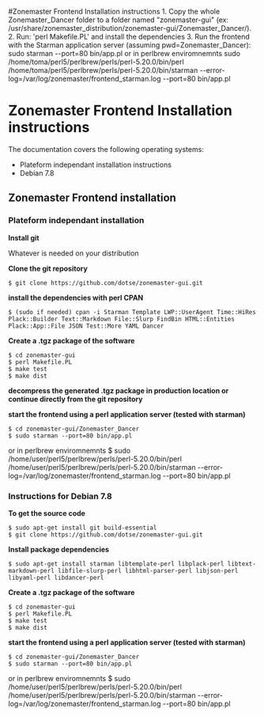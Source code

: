 #Zonemaster Frontend Installation instructions
	1. Copy the whole Zonemaster_Dancer folder to a folder named "zonemaster-gui" (ex: /usr/share/zonemaster_distribution/zonemaster-gui/Zonemaster_Dancer/).
	2. Run: 'perl Makefile.PL' and install the dependencies
	3. Run the frontend with the Starman application server (assuming pwd=Zonemaster_Dancer): 
		sudo starman --port=80 bin/app.pl
		or in perlbrew enviromnemnts
		sudo /home/toma/perl5/perlbrew/perls/perl-5.20.0/bin/perl /home/toma/perl5/perlbrew/perls/perl-5.20.0/bin/starman --error-log=/var/log/zonemaster/frontend_starman.log --port=80 bin/app.pl

# Zonemaster Frontend Installation instructions

The documentation covers the following operating systems:

 * Plateform independant installation instructions
 * Debian 7.8

## Zonemaster Frontend installation

### Plateform independant installation

**Install git**

Whatever is needed on your distribution

**Clone the git repository**

    $ git clone https://github.com/dotse/zonemaster-gui.git

**install the dependencies with perl CPAN**

    $ (sudo if needed) cpan -i Starman Template LWP::UserAgent Time::HiRes Plack::Builder Text::Markdown File::Slurp FindBin HTML::Entities Plack::App::File JSON Test::More YAML Dancer
    
**Create a .tgz package of the software**

    $ cd zonemaster-gui
    $ perl Makefile.PL
    $ make test
    $ make dist
    
**decompress the generated .tgz package in production location or continue directly from the git repository**

**start the frontend using a perl application server (tested with starman)**

    $ cd zonemaster-gui/Zonemaster_Dancer
    $ sudo starman --port=80 bin/app.pl
or in perlbrew enviromnemnts
    $ sudo /home/user/perl5/perlbrew/perls/perl-5.20.0/bin/perl /home/user/perl5/perlbrew/perls/perl-5.20.0/bin/starman --error-log=/var/log/zonemaster/frontend_starman.log --port=80 bin/app.pl

### Instructions for Debian 7.8

**To get the source code**

    $ sudo apt-get install git build-essential
    $ git clone https://github.com/dotse/zonemaster-gui.git

**Install package dependencies**

    $ sudo apt-get install starman libtemplate-perl libplack-perl libtext-markdown-perl libfile-slurp-perl libhtml-parser-perl libjson-perl libyaml-perl libdancer-perl

**Create a .tgz package of the software**

    $ cd zonemaster-gui
    $ perl Makefile.PL
    $ make test
    $ make dist

**start the frontend using a perl application server (tested with starman)**

    $ cd zonemaster-gui/Zonemaster_Dancer
    $ sudo starman --port=80 bin/app.pl
or in perlbrew enviromnemnts
    $ sudo /home/user/perl5/perlbrew/perls/perl-5.20.0/bin/perl /home/user/perl5/perlbrew/perls/perl-5.20.0/bin/starman --error-log=/var/log/zonemaster/frontend_starman.log --port=80 bin/app.pl
 